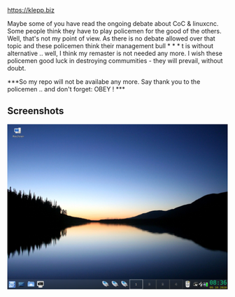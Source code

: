 https://klepp.biz

Maybe some of you have read the ongoing debate about CoC & linuxcnc. Some people think they have to play policemen for the good of the others. Well, that's not my point of view. As there is no debate allowed over that topic and these policemen think their management bull * * * t is without alternative .. well, I think my remaster is not needed any more. I wish these policemen good luck in destroying commumities - they will prevail, without doubt.

***So my repo will not be availabe any more. Say thank you to the policemen .. and don't forget: OBEY ! ***

## Screenshots
![Screenshot TDE14.1](https://github.com/zwieblum/devuan-images/blob/master/Bildschirmfoto1.png)
